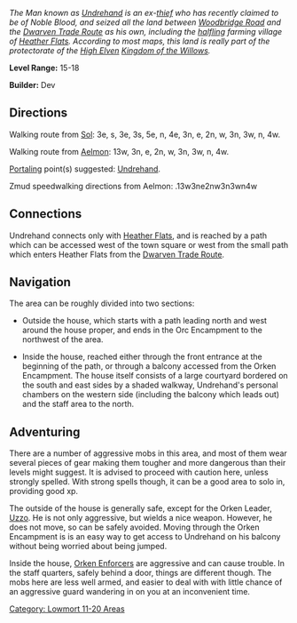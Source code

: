 *The Man known as [Undrehand](Undrehand.md "wikilink") is an
ex-[thief](:Category:_Rogues.md "wikilink") who has recently claimed to
be of Noble Blood, and seized all the land between [Woodbridge
Road](:Category:_Highways/Great_Wall.md "wikilink") and the [Dwarven
Trade Route](:Category:_Highways/Great_Wall.md "wikilink") as his own,
including the [halfling](Halflings.md "wikilink") farming village of
[Heather Flats](:Category:_Heather_Flats.md "wikilink"). According to
most maps, this land is really part of the protectorate of the [High
Elven](High_Elves.md "wikilink") [Kingdom of the
Willows](:Category:_Kingdom_Of_The_Willows.md "wikilink").*

**Level Range:** 15-18

**Builder:** Dev

## Directions

Walking route from [Sol](Sol.md "wikilink"): 3e, s, 3e, 3s, 5e, n, 4e,
3n, e, 2n, w, 3n, 3w, n, 4w.

Walking route from [Aelmon](Aelmon.md "wikilink"): 13w, 3n, e, 2n, w,
3n, 3w, n, 4w.

[Portaling](Portal.md "wikilink") point(s) suggested:
[Undrehand](Undrehand.md "wikilink").

Zmud speedwalking directions from Aelmon: .13w3ne2nw3n3wn4w

## Connections

Undrehand connects only with [Heather
Flats](:Category:Heather_Flats.md "wikilink"), and is reached by a path
which can be accessed west of the town square or west from the small
path which enters Heather Flats from the [Dwarven Trade
Route](:Category:Highways/Great_Wall.md "wikilink").

## Navigation

The area can be roughly divided into two sections:

-   Outside the house, which starts with a path leading north and west
    around the house proper, and ends in the Orc Encampment to the
    northwest of the area.

<!-- -->

-   Inside the house, reached either through the front entrance at the
    beginning of the path, or through a balcony accessed from the Orken
    Encampment. The house itself consists of a large courtyard bordered
    on the south and east sides by a shaded walkway, Undrehand's
    personal chambers on the western side (including the balcony which
    leads out) and the staff area to the north.

## Adventuring

There are a number of aggressive mobs in this area, and most of them
wear several pieces of gear making them tougher and more dangerous than
their levels might suggest. It is advised to proceed with caution here,
unless strongly spelled. With strong spells though, it can be a good
area to solo in, providing good xp.

The outside of the house is generally safe, except for the Orken Leader,
[Uzzo](Uzzo "wikilink"). He is not only aggressive, but wields a nice
weapon. However, he does not move, so can be safely avoided. Moving
through the Orken Encampment is is an easy way to get access to
Undrehand on his balcony without being worried about being jumped.

Inside the house, [Orken Enforcers](Enforcer_Orc.md "wikilink") are
aggressive and can cause trouble. In the staff quarters, safely behind a
door, things are different though. The mobs here are less well armed,
and easier to deal with with little chance of an aggressive guard
wandering in on you at an inconvenient time.

[Category: Lowmort 11-20
Areas](Category:_Lowmort_11-20_Areas "wikilink")
